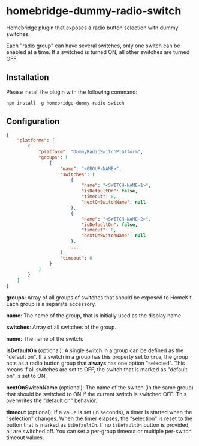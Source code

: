# homebridge-dummy-radio-switch
Homebridge plugin that exposes a radio button selection with dummy switches. 

Each "radio group" can have several switches, only one switch can be enabled at a time. If a switched is turned ON, all other switches are turned OFF.

## Installation

Please install the plugin with the following command:

```
npm install -g homebridge-dummy-radio-switch
```

## Configuration

```json
{
    "platforms": [
        {
            "platform": "DummyRadioSwitchPlatform",
            "groups": [
                {
                    "name": "<GROUP-NAME>",
                    "switches": [
                        {
                            "name": "<SWITCH-NAME-1>",
                            "isDefaultOn": false,
                            "timeout": 0,
                            "nextOnSwitchName": null
                        },
                        {
                            "name": "<SWITCH-NAME-2>",
                            "isDefaultOn": false,
                            "timeout": 0,
                            "nextOnSwitchName": null
                        },
                        ...
                    ],
                    "timeout": 0
                }
            ]
        }
    ]
}
```

**groups**: Array of all groups of switches that should be exposed to HomeKit. Each group is a separate accessory.

**name**: The name of the group, that is initially used as the display name.

**switches**: Array of all switches of the group.

**name**: The name of the switch.

**isDefaultOn** (optional): A single switch in a group can be defined as the "default on". If a switch in a group has this property set to `true`, the group acts as a radio button group that **always** has one option "selected". This means if all switches are set to OFF, the switch that is marked as "default on" is set to ON.

**nextOnSwitchName** (optional): The name of the switch (in the same group) that should be switched to ON if the current switch is switched OFF. This overwrites the "default on" behavior.

**timeout** (optional): If a value is set (in seconds), a timer is started when the "selection" changes. When the timer elapses, the "selection" is reset to the button that is marked as `isDefaultOn`. If no `isDefaultOn` button is provided, all are switched off. You can set a per-group timeout or multiple per-switch timeout values.
